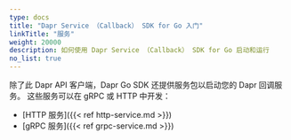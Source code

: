 ```yaml
---
type: docs
title: "Dapr Service （Callback） SDK for Go 入门"
linkTitle: "服务"
weight: 20000
description: 如何使用 Dapr Service （Callback） SDK for Go 启动和运行
no_list: true
---
```


除了此 Dapr API 客户端，Dapr Go SDK 还提供服务包以启动您的 Dapr 回调服务。 这些服务可以在 gRPC 或 HTTP 中开发：
 - [HTTP 服务]({{< ref http-service.md >}})
 - [gRPC 服务]({{< ref grpc-service.md >}})
